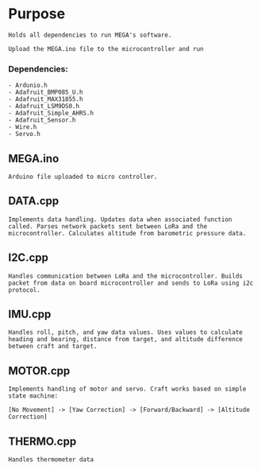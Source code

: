 # Purpose
	Holds all dependencies to run MEGA's software.

	Upload the MEGA.ino file to the microcontroller and run

### Dependencies:
	- Ardunio.h
	- Adafruit_BMP085_U.h
	- Adafruit_MAX31855.h
	- Adafruit_LSM9DS0.h
	- Adafruit_Simple_AHRS.h
	- Adafruit_Sensor.h
	- Wire.h
	- Servo.h


## MEGA.ino
	Arduino file uploaded to micro controller.

## DATA.cpp
	Implements data handling. Updates data when associated function called. Parses network packets sent between LoRa and the microcontroller. Calculates altitude from barometric pressure data.

## I2C.cpp
	Handles communication between LoRa and the microcontroller. Builds packet from data on board microcontroller and sends to LoRa using i2c protocol.

## IMU.cpp
	Handles roll, pitch, and yaw data values. Uses values to calculate heading and bearing, distance from target, and altitude difference between craft and target.

## MOTOR.cpp
	Implements handling of motor and servo. Craft works based on simple state machine: 

	[No Movement] -> [Yaw Correction] -> [Forward/Backward] -> [Altitude Correction] 

## THERMO.cpp
	Handles thermometer data